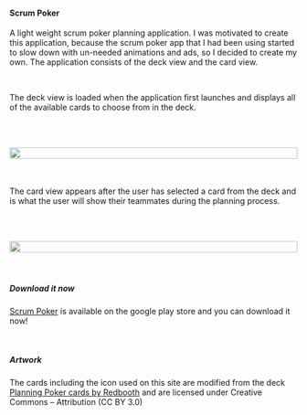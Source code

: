 #### Scrum Poker
A light weight scrum poker planning application. I was motivated to create this application, because the scrum poker app that I had been using started to slow down with un-needed animations and ads, so I decided to create my own. The application consists of the deck view and the card view.

<br>

The deck view is loaded when the application first launches and displays all of the available cards to choose from in the deck.

<br><br>
<div style="display: flex; justify-content: center;">
  <img src="/projects/scrum-poker/deck-view.png" style="width: 100%; max-width: 800px;" />
</div>
<br><br>

The card view appears after the user has selected a card from the deck and is what the user will show their teammates during the planning process.

<br><br>
<div style="display: flex; justify-content: center;">
  <img src="/projects/scrum-poker/card-view.png" style="width: 100%; max-width: 800px;" />
</div>
<br><br>

##### Download it now
[Scrum Poker](https://play.google.com/store/apps/details?id=poker.scrum.tutkowski.scrumpoker) is available on the google play store and you can download it now!

<br>

##### Artwork
The cards including the icon used on this site are modified from the deck [Planning Poker cards by Redbooth](https://github.com/redbooth/scrum-poker-cards) and are licensed under Creative Commons – Attribution (CC BY 3.0)